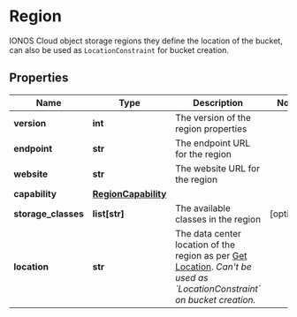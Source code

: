 # Region

IONOS Cloud object storage regions they define the location of the bucket, can also be used as `LocationConstraint` for bucket creation. 
## Properties
| Name | Type | Description | Notes |
| ------------ | ------------- | ------------- | ------------- |
| **version** | **int** | The version of the region properties |  |
| **endpoint** | **str** | The endpoint URL for the region |  |
| **website** | **str** | The website URL for the region |  |
| **capability** | [**RegionCapability**](RegionCapability.md) |  |  |
| **storage_classes** | **list[str]** | The available classes in the region | [optional]  |
| **location** | **str** | The data center location of the region as per [Get Location](/docs/cloud/v6/#tag/Locations/operation/locationsGet). *Can&#39;t be used as &#x60;LocationConstraint&#x60; on bucket creation.*  |  |


